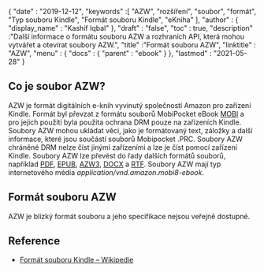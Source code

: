 {
  "date" : "2019-12-12",
  "keywords" :[ "AZW", "rozšíření", "soubor", "formát", "Typ souboru Kindle", "Formát souboru Kindle", "eKniha" ],
  "author" : {
    "display_name" : "Kashif Iqbal"
},
  "draft" : "false",
  "toc" : true,
  "description" :"Další informace o formátu souboru AZW a rozhraních API, která mohou vytvářet a otevírat soubory AZW.",
  "title" :"Formát souboru AZW",
  "linktitle" : "AZW",
  "menu" : {
    "docs" : {
      "parent" : "ebook"
}
},
  "lastmod" : "2021-05-28"
}

## Co je soubor AZW?

AZW je formát digitálních e-knih vyvinutý společností Amazon pro zařízení Kindle. Formát byl převzat z formátu souborů MobiPocket eBook [MOBI](/cs/ebook/mobi/) a pro jejich použití byla použita ochrana DRM pouze na zařízeních Kindle. Soubory AZW mohou ukládat věci, jako je formátovaný text, záložky a další informace, které jsou součástí souborů Mobipocket .PRC. Soubory AZW chráněné DRM nelze číst jinými zařízeními a lze je číst pomocí zařízení Kindle. Soubory AZW lze převést do řady dalších formátů souborů, například [PDF](/cs/pdf/), [EPUB](/cs/ebook/epub/), [AZW3](/cs/ebook/azw3/), [DOCX](/cs/word-processing/docx/) a [RTF](/cs/word-processing/rtf/). Soubory AZW mají typ internetového média *application/vnd.amazon.mobi8-ebook*.

## Formát souboru AZW

AZW je blízký formát souboru a jeho specifikace nejsou veřejně dostupné.

## Reference ##

* [Formát souboru Kindle – Wikipedie](https://en.wikipedia.org/wiki/Kindle_File_Format)

